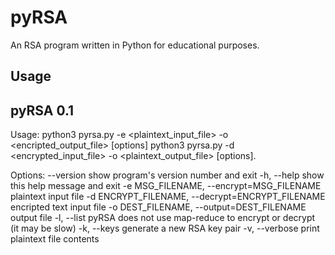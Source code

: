 # pyRSA
An RSA program written in Python for educational purposes.

## Usage

pyRSA 0.1 
------------------------------
Usage: 
python3 pyrsa.py -e <plaintext_input_file> -o <encripted_output_file> [options]
python3 pyrsa.py -d <encrypted_input_file> -o <plaintext_output_file> [options].

Options:
  --version             show program's version number and exit
  -h, --help            show this help message and exit
  -e MSG_FILENAME, --encrypt=MSG_FILENAME
                        plaintext input file
  -d ENCRYPT_FILENAME, --decrypt=ENCRYPT_FILENAME
                        encripted text input file
  -o DEST_FILENAME, --output=DEST_FILENAME
                        output file
  -l, --list            pyRSA does not use map-reduce to encrypt or decrypt
                        (it may be slow)
  -k, --keys            generate a new RSA key pair
  -v, --verbose         print plaintext file contents

